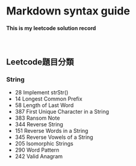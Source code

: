 # Markdown syntax guide
<h4>This is my leetcode solution record</h4>

<br>

## Leetcode題目分類
### **String**
* 28      Implement strStr()
* 14	    Longest Common Prefix
* 58	    Length of Last Word
* 387	    First Unique Character in a String
* 383	    Ransom Note
* 344	    Reverse String
* 151     Reverse Words in a String
* 345     Reverse Vowels of a String
* 205     Isomorphic Strings
* 290     Word Pattern
* 242     Valid Anagram
